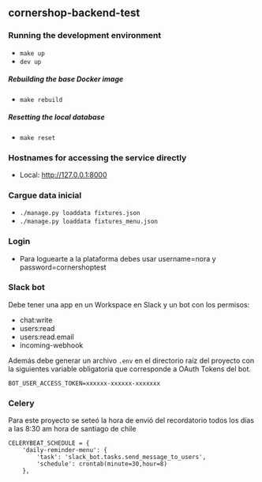 ## cornershop-backend-test

### Running the development environment

* `make up`
* `dev up`

##### Rebuilding the base Docker image

* `make rebuild`

##### Resetting the local database

* `make reset`

### Hostnames for accessing the service directly

* Local: http://127.0.0.1:8000

### Cargue data inicial
* `./manage.py loaddata fixtures.json`
* `./manage.py loaddata fixtures_menu.json`
### Login
* Para loguearte a la plataforma debes usar username=nora y password=cornershoptest
### Slack bot
Debe tener una app en un Workspace en Slack y un bot con los permisos:
* chat:write
* users:read
* users:read.email
* incoming-webhook

Además debe generar un archivo `.env` en el directorio raíz del proyecto con la siguientes variable obligatoria que corresponde a  OAuth Tokens del bot.

```
BOT_USER_ACCESS_TOKEN=xxxxxx-xxxxxx-xxxxxxx
```
### Celery
Para este proyecto se seteó la hora de envió del recordatorio todos los días a las 8:30 am hora de santiago de chile

```
CELERYBEAT_SCHEDULE = {
    'daily-reminder-menu': {
        'task': 'slack_bot.tasks.send_message_to_users',
        'schedule': crontab(minute=30,hour=8)
    },
```